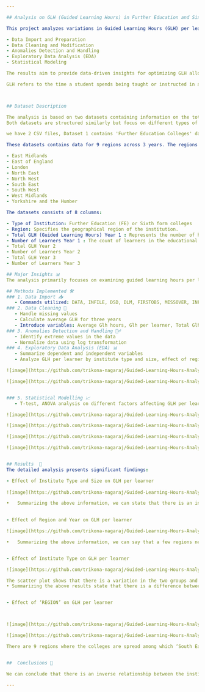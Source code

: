 ```yaml
---

## Analysis on GLH (Guided Learning Hours) in Further Education and Sixth Form Colleges in the UK using SAS

This project analyzes variations in Guided Learning Hours (GLH) per learner across two types of UK educational institutions Further Education Colleges and Sixth Form Colleges. The goal is to identify significant trends and correlations by examining factors such as institution type, size, region, and historical data over three years. This analysis utilizes SAS (Statistical Analysis System) tools and techniques, following a structured approach:

- Data Import and Preparation
- Data Cleaning and Modification
- Anomalies Detection and Handling
- Exploratory Data Analysis (EDA)
- Statistical Modeling

The results aim to provide data-driven insights for optimizing GLH allocation and improving resource management in educational institutions.

GLH refers to the time a student spends being taught or instructed in a structured learning environment. Further education colleges provide education for students aged 16 and older, often focusing on vocational and technical courses, while sixth form colleges primarily cater to students aged 16 to 19, offering academic qualifications such as A-levels. 



## Dataset Description

The analysis is based on two datasets containing information on the total Guided Learning Hours (GLH) for learners across various regions of the UK.
Both datasets are structured similarly but focus on different types of institutions. 

we have 2 CSV files, Dataset 1 contains 'Further Education Colleges' data and Dataset 2 contains 'Sixth Form Colleges' data. 

These datasets contains data for 9 regions across 3 years. The regions covered in this dataset include:

- East Midlands
- East of England
- London
- North East
- North West
- South East
- South West
- West Midlands
- Yorkshire and the Humber

The datasets consists of 8 columns:

- Type of Institution: Further Education (FE) or Sixth form colleges
- Region: Specifies the geographical region of the institution.
- Total GLH (Guided Learning Hours) Year 1 : Represents the number of hours spent on teaching and learning activities.
- Number of Learners Year 1 : The count of learners in the educational institutions for the given year and region.
- Total GLH Year 2
- Number of Learners Year 2
- Total GLH Year 3
- Number of Learners Year 3

## Major Insights 📊
The analysis primarily focuses on examining guided learning hours per learner concerning various factors, such as region, institution type, size, and three-year data for each institute. It identifies an inverse relationship between the institute type and size with the total guided learning hours needed. However, an interesting contradiction is observed in small-size institutes, where sixth form colleges, despite being more numerous, require higher GLH (guided learning hours) for a single learner than FE colleges' learners.

## Methods Implemented 🛠️
### 1. Data Import 📥
   - Commands utilized: DATA, INFILE, DSD, DLM, FIRSTOBS, MISSOVER, INFORMAT, INPUT, LABEL, SET, IF statement, PROC PRINT, etc.
### 2. Data Cleaning 🧹
   - Handle missing values
   - Calculate average GLH for three years
   - Introduce variables: Average Glh hours, Glh per learner, Total Glh per learner, Size (of the institute)
### 3. Anomalies Detection and Handling 🕵️‍♂️
   - Identify extreme values in the data
   - Normalize data using log transformation
### 4. Exploratory Data Analysis (EDA) 📊
   - Summarize dependent and independent variables
   - Analyze GLH per learner by institute type and size, effect of region and year on GLH per learner

![image](https://github.com/trikona-nagaraj/Guided-Learning-Hours-Analysis-in-Further-Education-and-Sixth-Form-Colleges/assets/78613343/783ca30d-148f-4a48-8b65-db3bb80f10c9)

![image](https://github.com/trikona-nagaraj/Guided-Learning-Hours-Analysis-in-Further-Education-and-Sixth-Form-Colleges/assets/78613343/ff1af3c0-87a1-4e4f-afb3-31cf0255c3f5)


### 5. Statistical Modelling 📈
   - T-test, ANOVA analysis on different factors affecting GLH per learner

![image](https://github.com/trikona-nagaraj/Guided-Learning-Hours-Analysis-in-Further-Education-and-Sixth-Form-Colleges/assets/78613343/571f2864-3c3a-4994-a6dc-96742322f49a)

![image](https://github.com/trikona-nagaraj/Guided-Learning-Hours-Analysis-in-Further-Education-and-Sixth-Form-Colleges/assets/78613343/e1456f20-a2f7-4069-a94a-3730c7750c1a)

![image](https://github.com/trikona-nagaraj/Guided-Learning-Hours-Analysis-in-Further-Education-and-Sixth-Form-Colleges/assets/78613343/4a119e35-0e37-4b5f-bbde-b084a5c89a7c)

![image](https://github.com/trikona-nagaraj/Guided-Learning-Hours-Analysis-in-Further-Education-and-Sixth-Form-Colleges/assets/78613343/128ce757-6a19-4c7c-9235-aebb2b72be30)


## Results  📝
The detailed analysis presents significant findings:

- Effect of Institute Type and Size on GLH per learner
  
![image](https://github.com/trikona-nagaraj/Guided-Learning-Hours-Analysis-in-Further-Education-and-Sixth-Form-Colleges/assets/78613343/5a013e4b-730f-4e93-b375-2a481f069764)

•	Summarizing the above information, we can state that there is an inverse relationship between the institute type and size with the total GL hours needed. However, we find a contrary in small-size institutes, though sixth form colleges are more in number high GL hours needed for a single learner than FE colleges learner.

  
- Effect of Region and Year on GLH per learner

![image](https://github.com/trikona-nagaraj/Guided-Learning-Hours-Analysis-in-Further-Education-and-Sixth-Form-Colleges/assets/78613343/06fd5add-5b0e-42aa-b4a1-3c8b02d055ed)

•	Summarizing the above information, we can say that a few regions needed more learning hours in year 3 but some decreased in the 3rd year. Every region had low learning hours needed in year 1.


- Effect of Institute Type on GLH per learner

![image](https://github.com/trikona-nagaraj/Guided-Learning-Hours-Analysis-in-Further-Education-and-Sixth-Form-Colleges/assets/78613343/52605ce9-f45d-4d91-bd1b-50d65907bb0d)

The scatter plot shows that there is a variation in the two groups and sixth form college has low variance. The box plot depicts the data to median and mean overlap in FE colleges and half of the data in sixth form li below the median. 
• Summarizing the above results state that there is a difference between the two variables and FE colleges mean is greater than Further education college by 1.06 as this may be due to lack of data of the sixth form colleges.


- Effect of ‘REGION’ on GLH per learner



![image](https://github.com/trikona-nagaraj/Guided-Learning-Hours-Analysis-in-Further-Education-and-Sixth-Form-Colleges/assets/78613343/88078e61-20c1-40ef-bf3d-4984699865bf)

![image](https://github.com/trikona-nagaraj/Guided-Learning-Hours-Analysis-in-Further-Education-and-Sixth-Form-Colleges/assets/78613343/5121130a-107a-473b-8ea1-ca92847d967c)

There are 9 regions where the colleges are spread among which ‘South East’ and ‘North West’ regions have a higher number of observations and the scatter plot shows that ‘East Midlands’ and ‘South West’ regions there are a minimum number of observations. And the box plot shows that the mean for each region is above the median and they do not overlap except for ‘South West’ region. 


##  Conclusions 📝

We can conclude that there is an inverse relationship between the institute type and size with the total GL hours needed. However, we find a contrary in small-size institutes, though sixth form colleges are more in number high GL hours needed for a single learner than FE colleges learner. When region and year are taken into consideration few regions needed more learning hours in year 3 but some decreased in the 3rd year also every region had low learning hours needed in year 1. The statistical models show a significant relationship between all the factors in each group and there are few combinations high correlation is found but there is no normality in the data. 

---
```


